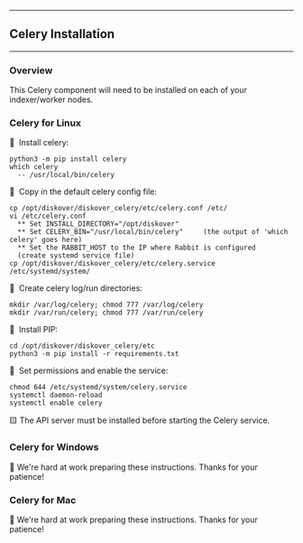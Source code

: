 ___
## Celery Installation 
___

### Overview

This Celery component will need to be installed on each of your indexer/worker nodes.

### Celery for Linux

🔴 &nbsp;Install celery:
```
python3 -m pip install celery
which celery
  -- /usr/local/bin/celery
```

🔴 &nbsp;Copy in the default celery config file:
```
cp /opt/diskover/diskover_celery/etc/celery.conf /etc/
vi /etc/celery.conf
  ** Set INSTALL_DIRECTORY="/opt/diskover"
  ** Set CELERY_BIN="/usr/local/bin/celery"     (the output of 'which celery' goes here)
  ** Set the RABBIT_HOST to the IP where Rabbit is configured
  (create systemd service file)
cp /opt/diskover/diskover_celery/etc/celery.service /etc/systemd/system/
```

🔴 &nbsp;Create celery log/run directories:
```
mkdir /var/log/celery; chmod 777 /var/log/celery
mkdir /var/run/celery; chmod 777 /var/run/celery
```

🔴 &nbsp;Install PIP:
```
cd /opt/diskover/diskover_celery/etc
python3 -m pip install -r requirements.txt
```

🔴 &nbsp;Set permissions and enable the service:
```
chmod 644 /etc/systemd/system/celery.service
systemctl daemon-reload
systemctl enable celery
```

🟨 The API server must be installed before starting the Celery service.

### Celery for Windows

🚧 We're hard at work preparing these instructions. Thanks for your patience!

### Celery for Mac

🚧 We're hard at work preparing these instructions. Thanks for your patience!
